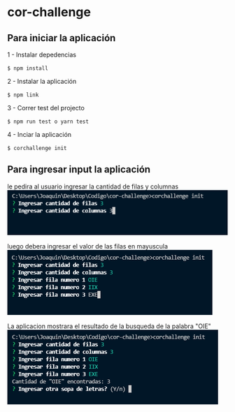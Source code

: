 # cor-challenge

## Para iniciar la aplicación

1 - Instalar depedencias
```
$ npm install
```

2 - Instalar la aplicación
```
$ npm link
```

3 - Correr test del projecto 
```
$ npm run test o yarn test
```

4 - Inciar la aplicación
```
$ corchallenge init
```

## Para ingresar input la aplicación

le pedira al usuario ingresar la cantidad de filas y columnas <br>
![rows-columns](assets/rows-columns.png)

luego debera ingresar el valor de las filas en mayuscula <br>
![rows-columns](assets/rows-values.png)

La aplicacion mostrara el resultado de la busqueda de la palabra "OIE" <br>
![rows-columns](assets/result.png)
